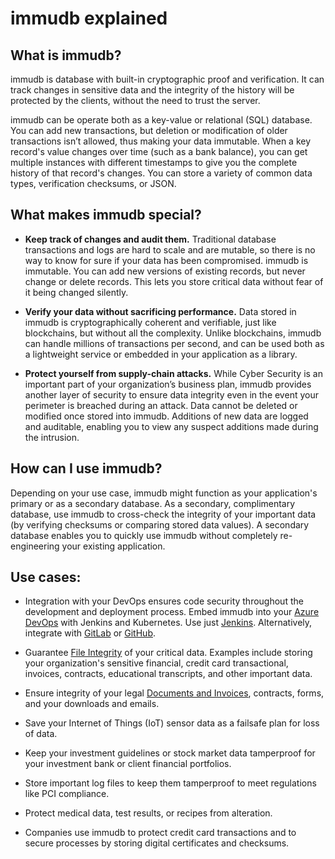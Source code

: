 # immudb explained

<WrappedSection>

## What is immudb?

immudb is database with built-in cryptographic proof and verification. It can track changes in sensitive data and the integrity of the history will be protected by the clients, without the need to trust the server.

immudb can be operate both as a key-value or relational (SQL) database. You can add new transactions, but deletion or modification of older transactions isn’t allowed, thus making your data immutable. When a key record's value changes over time (such as a bank balance), you can get multiple instances with different timestamps to give you the complete history of that record's changes. You can store a variety of common data types, verification checksums, or JSON.

</WrappedSection>


<WrappedSection>

## What makes immudb special?

<FeatureTable/>

- **Keep track of changes and audit them.** Traditional database transactions and logs are hard to scale and are mutable, so there is no way to know for sure if your data has been compromised. immudb is immutable. You can add new versions of existing records, but never change or delete records. This lets you store critical data without fear of it being changed silently.

- **Verify your data without sacrificing performance.** Data stored in immudb is cryptographically coherent and verifiable, just like blockchains, but without all the complexity. Unlike blockchains, immudb can handle millions of transactions per second, and can be used both as a lightweight service or embedded in your application as a library.

- **Protect yourself from supply-chain attacks.** While Cyber Security is an important part of your organization’s business plan, immudb provides another layer of security to ensure data integrity even in the event your perimeter is breached during an attack. Data cannot be deleted or modified once stored into immudb. Additions of new data are logged and auditable, enabling you to view any suspect additions made during the intrusion.

</WrappedSection>

<WrappedSection>

## How can I use immudb?

Depending on your use case, immudb might function as your application's primary or as a secondary database. As a secondary, complimentary database, use immudb to cross-check the integrity of your important data (by verifying checksums or comparing stored data values). A secondary database enables you to quickly use immudb without completely re-engineering your existing application.

## Use cases:
  - Integration with your DevOps ensures code security throughout the development and deployment process. Embed immudb into your [Azure DevOps](https://codenotary.io/blog/securing-your-azure-devops-ecosystem-jenkins-and-kubernetes-aks/) with Jenkins and Kubernetes. Use just [Jenkins](https://codenotary.io/blog/jenkins-build-deployment-pipeline-a-how-to-for-ensuring-integrity/). Alternatively, integrate with [GitLab](https://codenotary.io/blog/fully-trusted-gitlab-pipeline/) or [GitHub](https://codenotary.io/blog/use-github-actions-for-validated-builds/).

  - Guarantee [File Integrity](https://codenotary.io/blog/file-integrity-monitoring-change-management/) of your critical data. Examples include storing your organization's sensitive financial, credit card transactional, invoices, contracts, educational transcripts, and other important data.

  - Ensure integrity of your legal [Documents and Invoices](https://codenotary.io/blog/immutably-store-or-guarantee-the-immutability-of-documents-and-invoices-for-compliance-reasons/), contracts, forms, and your downloads and emails.

  - Save your Internet of Things (IoT) sensor data as a failsafe plan for loss of data.

  - Keep your investment guidelines or stock market data tamperproof for your investment bank or client financial portfolios.

  - Store important log files to keep them tamperproof to meet regulations like PCI compliance.

  - Protect medical data, test results, or recipes from alteration.

  - Companies use immudb to protect credit card transactions and to secure processes by storing digital certificates and checksums.

</WrappedSection>
